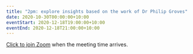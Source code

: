 ```yaml
---
title: "2pm: explore insights based on the work of Dr Philip Groves"
date: 2020-10-30T00:00:00+10:00
eventStart: 2020-12-18T19:00:00+10:00
eventEnd: 2020-12-18T21:00:00+10:00
---
```


[Click to join Zoom](https://us02web.zoom.us/j/320544045?pwd=QjZtbUxvVk81b2dweUtZZTE3ZE9IZz09) when the meeting time arrives.